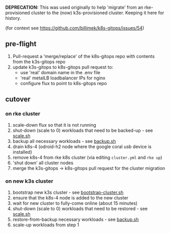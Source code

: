 **DEPRECATION:** This was used originally to help 'migrate' from an rke-provisioned cluster to the (now) k3s-provisioned cluster. Keeping it here for history.

(for context see https://github.com/billimek/k8s-gitops/issues/54)

## pre-flight

1. Pull-request a 'merge/replace' of the k8s-gitops repo with contents from the k3s-gitops repo
1. update k3s-gitops to k8s-gitops pull request to:
   * use 'real' domain name in the .env file
   * 'real' metalLB loadbalancer IPs for nginx
   * configure flux to point to k8s-gitops repo

## cutover

### on rke cluster

1. scale-down flux so that it is not running
1. shut-down (scale to 0) workloads that need to be backed-up - see [scale.sh](scale.sh)
1. backup all necessary workloads - see [backup.sh](backup.sh)
1. drain k8s-4 (odroid-h2 node where the google coral usb device is installed)
1. remove k8s-4 from rke k8s cluster (via editing `cluster.yml` and `rke up`)
1. 'shut down' all cluster nodes
1. merge the k3s-gitops -> k8s-gitops pull request for the cluster migration

### on new k3s cluster

1. bootstrap new k3s cluster - see [bootstrap-cluster.sh](../bootstrap-cluster.sh)
1. ensure that the k8s-4 node is added to the new cluster
1. wait for new cluster to fully-come online (about 15 minutes)
1. shut-down (scale to 0) workloads that need to be restored - see [scale.sh](scale.sh)
1. restore-from-backup necessary workloads - see [backup.sh](backup.sh)
1. scale-up workloads from step 1
